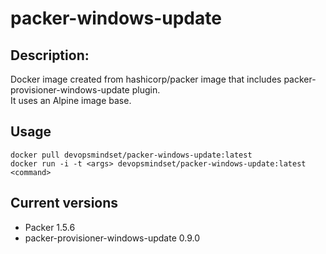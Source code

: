 # packer-windows-update
## Description:
Docker image created from hashicorp/packer image that includes packer-provisioner-windows-update plugin.\
It uses an Alpine image base.
## Usage
````
docker pull devopsmindset/packer-windows-update:latest
docker run -i -t <args> devopsmindset/packer-windows-update:latest <command>
````
## Current versions
- Packer 1.5.6
- packer-provisioner-windows-update 0.9.0
